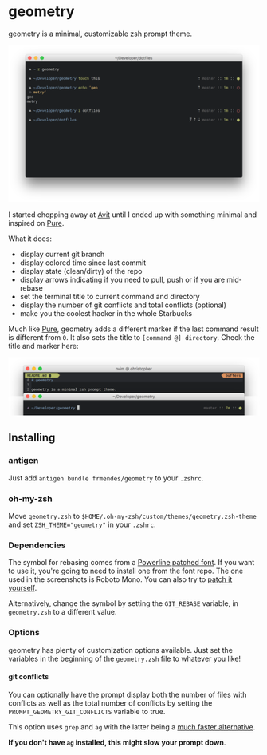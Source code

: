 # geometry

geometry is a minimal, customizable zsh prompt theme.

![geometry](screenshots/geometry.png)

I started chopping away at [Avit](https://github.com/robbyrussell/oh-my-zsh/blob/master/themes/avit.zsh-theme) until I ended up with something minimal and inspired on [Pure](https://github.com/sindresorhus/pure).

What it does:

- display current git branch
- display colored time since last commit
- display state (clean/dirty) of the repo
- display arrows indicating if you need to pull, push or if you are mid-rebase
- set the terminal title to current command and directory
- display the number of git conflicts and total conflicts (optional)
- make you the coolest hacker in the whole Starbucks

Much like [Pure](https://github.com/sindresorhus/pure), geometry adds a different marker
if the last command result is different from `0`. It also sets the title to
`[command @] directory`. Check the title and marker here:

![title_marker](screenshots/title_marker.png)

## Installing

### antigen

Just add `antigen bundle frmendes/geometry` to your `.zshrc`.

### oh-my-zsh

Move `geometry.zsh` to `$HOME/.oh-my-zsh/custom/themes/geometry.zsh-theme` and
set `ZSH_THEME="geometry"` in your `.zshrc`.

### Dependencies

The symbol for rebasing comes from a [Powerline patched font](https://github.com/powerline/fonts). If you want to use it, you're going to need to install one from the font repo. The one used in the screenshots is Roboto Mono. You can also try to [patch it yourself](https://github.com/powerline/fontpatcher).

Alternatively, change the symbol by setting the `GIT_REBASE` variable, in
`geometry.zsh` to a different value.

### Options

geometry has plenty of customization options available. Just set the variables in the
beginning of the `geometry.zsh` file to whatever you like!

#### git conflicts

You can optionally have the prompt display both the number of files with
conflicts as well as the total number of conflicts by setting the
`PROMPT_GEOMETRY_GIT_CONFLICTS` variable to true.

This option uses `grep` and `ag` with the latter being a [much faster alternative](http://geoff.greer.fm/ag/).

**If you don't have `ag` installed, this might slow your prompt down**.
